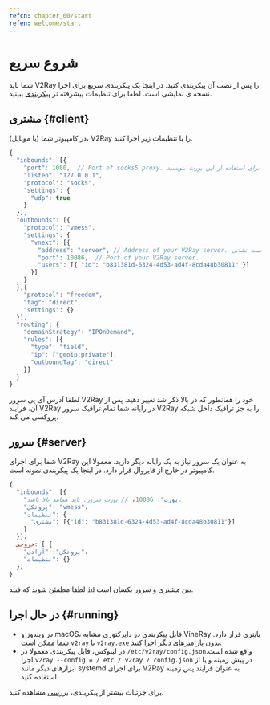 ```yaml
---
refcn: chapter_00/start
refen: welcome/start
---
```


# شروع سریع

شما باید V2Ray را پس از نصب آن پیکربندی کنید. در اینجا یک پیکربندی سریع برای اجرا نسخه ی نمایشی است. لطفا برای تنظیمات پیشرفته تر [پیکربندی](../configuration/overview.md) ببینید.

## مشتری {#client}

در کامپیوتر شما (یا موبایل)، V2Ray را با تنظیمات زیر اجرا کنید.

```javascript
{
  "inbounds": [{
    "port": 1080,  // Port of socks5 proxy. مرورگر خود را برای استفاده از این پورت بنویسید
    "listen": "127.0.0.1",
    "protocol": "socks",
    "settings": {
      "udp": true
    }
  }],
  "outbounds": [{
    "protocol": "vmess",
    "settings": {
      "vnext": [{
        "address": "server", // Address of your V2Ray server. ممکن است نشانی IP یا آدرس دامنه باشد.
        "port": 10086,  // Port of your V2Ray server.
        "users": [{ "id": "b831381d-6324-4d53-ad4f-8cda48b30811" }]
      }]
    }
  },{
    "protocol": "freedom",
    "tag": "direct",
    "settings": {}
  }],
  "routing": {
    "domainStrategy": "IPOnDemand",
    "rules": [{
      "type": "field",
      "ip": ["geoip:private"],
      "outboundTag": "direct"
    }]
  }
}
```

لطفا آدرس آی پی سرور V2Ray خود را همانطور که در بالا ذکر شد تغییر دهید. پس از آن، فرآیند V2Ray در رایانه شما تمام ترافیک سرور V2Ray را به جز ترافیک داخل شبکه پروکسی می کند.

## سرور {#server}

شما برای اجرای V2Ray به عنوان یک سرور نیاز به یک رایانه دیگر دارید. معمولا این کامپیوتر در خارج از فایروال قرار دارد. در اینجا یک پیکربندی نمونه است.

```javascript
{
  "inbounds": [{
    "پورت": 10086، // پورت سرور. باید همانند بالا باشد.
    "پروتکل": "vmess"،
    "تنظیمات": {
      "مشتری": [{"id": "b831381d-6324-4d53-ad4f-8cda48b30811"}]
    }
  }]،
  خروجی: [ {
    "پروتکل": "آزادی"،
    "تنظیمات": {}
  }]
}
```

لطفا مطمئن شوید که فیلد `id` بین مشتری و سرور یکسان است.

## در حال اجرا {#running}

* در ویندوز و macOS، فایل پیکربندی در دایرکتوری مشابه VineRay باینری قرار دارد. شما ممکن است `v2ray` یا `v2ray.exe` بدون پارامترهای دیگر اجرا کنید.
* در لینوکس، فایل پیکربندی معمولا در `/etc/v2ray/config.json`واقع شده است. اجرا `v2ray --config = / etc / v2ray / config.json` در پیش زمینه و یا از ابزارهای دیگر مانند systemd برای اجرای V2Ray به عنوان فرایند پس زمینه استفاده کنید.

برای جزئیات بیشتر از پیکربندی، [بررسی](../configuration/overview.md) مشاهده کنید.
